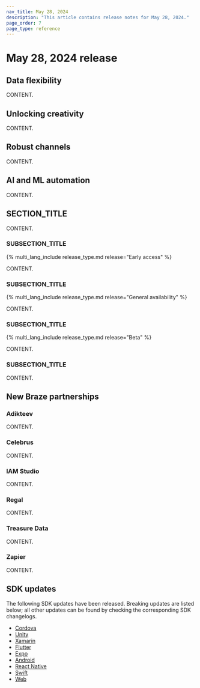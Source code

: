 ```yaml
---
nav_title: May 28, 2024
description: "This article contains release notes for May 28, 2024."
page_order: 7 
page_type: reference
---
```


# May 28, 2024 release
 
## Data flexibility
 
CONTENT.
 
## Unlocking creativity
 
CONTENT.
 
## Robust channels
 
CONTENT.
 
## AI and ML automation
 
CONTENT.
 
## SECTION_TITLE
 
CONTENT.
 
### SUBSECTION_TITLE
 
{% multi_lang_include release_type.md release="Early access" %}
 
CONTENT.
 
### SUBSECTION_TITLE
 
{% multi_lang_include release_type.md release="General availability" %}
 
CONTENT.
 
### SUBSECTION_TITLE
 
{% multi_lang_include release_type.md release="Beta" %}
 
CONTENT.
 
### SUBSECTION_TITLE
 
CONTENT.
 
## New Braze partnerships

<!--
https://www.braze.com/docs/partners/data_and_infrastructure_agility/analytics/adikteev
https://www.braze.com/docs/partners/data_and_infrastructure_agility/analytics/celebrus
https://www.braze.com/docs/partners/message_orchestration/channel_extensions/email_templates/iam_studio
https://www.braze.com/docs/partners/message_orchestration/additional_channels/messaging/regal
https://www.braze.com/docs/partners/data_and_infrastructure_agility/cohort_import/treasuredata
https://www.braze.com/docs/partners/data_and_infrastructure_agility/workflow_automation/zapier
-->
 
### Adikteev
 
CONTENT.
 
### Celebrus
 
CONTENT.
 
### IAM Studio
 
CONTENT.
 
### Regal
 
CONTENT.

### Treasure Data
 
CONTENT.
 
### Zapier
 
CONTENT.

## SDK updates
 
The following SDK updates have been released. Breaking updates are listed below; all other updates can be found by checking the corresponding SDK changelogs.

<!--
Get list by running this query in GMail:

subject:"SDK Release" after:2024/05/01 before:2024/06/01 
-->

- [Cordova](LINK_TO_GITHUB_CHANGELOG)
- [Unity](LINK_TO_GITHUB_CHANGELOG)
- [Xamarin](LINK_TO_GITHUB_CHANGELOG)
- [Flutter](LINK_TO_GITHUB_CHANGELOG)
- [Expo](LINK_TO_GITHUB_CHANGELOG)
- [Android](LINK_TO_GITHUB_CHANGELOG)
- [React Native](LINK_TO_GITHUB_CHANGELOG)
- [Swift](LINK_TO_GITHUB_CHANGELOG)
- [Web](LINK_TO_GITHUB_CHANGELOG)
